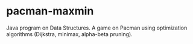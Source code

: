 # pacman-maxmin
Java program on Data Structures. A game on Pacman using optimization algorithms (Dijkstra, minimax, alpha-beta pruning).

